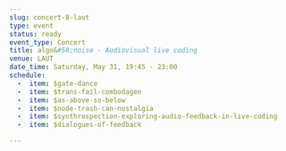 ```yaml
---
slug: concert-8-laut
type: event
status: ready
event_type: Concert
title: algo&#58;noise - Audiovisual live coding
venue: LAUT
date_time: Saturday, May 31, 19:45 - 23:00
schedule:
  -  item: $gate-dance
  -  item: $trans-fail-combodagen
  -  item: $as-above-so-below
  -  item: $node-trash-can-nostalgia
  -  item: $synthrospection-exploring-audio-feedback-in-live-coding
  -  item: $dialogues-of-feedback

---
```

